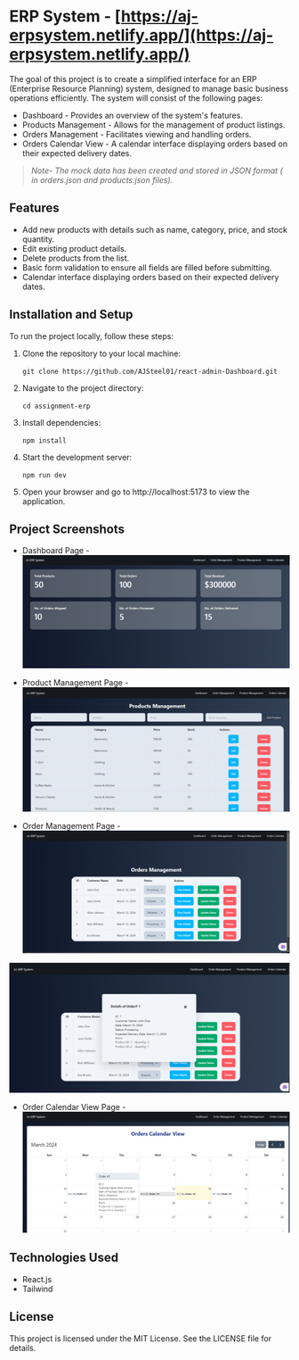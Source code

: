 
# ERP System - [https://aj-erpsystem.netlify.app/](https://aj-erpsystem.netlify.app/)

The goal of this project is to create a simplified interface for an ERP (Enterprise Resource Planning) system, designed to manage basic business operations efficiently. The system will consist of the following pages:
-   Dashboard - Provides an overview of the system's features.
-   Products Management - Allows for the management of product listings.
-   Orders Management - Facilitates viewing and handling orders.
- Orders Calendar View - A calendar interface displaying orders based on their expected     	delivery dates.
>*Note- The mock data has been created and stored in JSON format ( in *orders.json* and *products.json* files).*

## Features

-   Add new products with details such as name, category, price, and stock quantity.
-   Edit existing product details.
-   Delete products from the list.
-   Basic form validation to ensure all fields are filled before submitting.
- Calendar interface displaying orders based on their expected delivery dates.

## Installation and Setup 

To run the project locally, follow these steps:

1.  Clone the repository to your local machine:
    
    
    `git clone https://github.com/AJSteel01/react-admin-Dashboard.git` 
    
2.  Navigate to the project directory:

    `cd assignment-erp` 
    
3.  Install dependencies:
    
    `npm install` 
    
4.  Start the development server:
    
    `npm run dev` 
    
5.  Open your browser and go to http://localhost:5173 to view the application.    

## Project Screenshots

- Dashboard Page -
![Dashboard Page](./src/assets/Dashboard.png)


- Product Management Page -
![Product Management Page](./src/assets/productManagement.png)



- Order Management Page -
![order Management Page](./src/assets/orderManagement.png)

![order Management view Details](./src/assets/orderManagement_viewDetails.png)

- Order Calendar View Page -
![Order Calendar Page](./src/assets/orderCalendarView.png)


## Technologies Used

-   React.js
-   Tailwind

## License

This project is licensed under the MIT License. See the LICENSE file for details.

